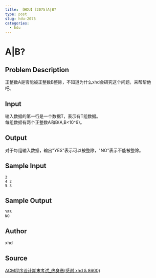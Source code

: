 ```yaml
---
title: 【HDU】[2075]A|B?
type: post
slug: hdu-2075
categories:
  - hdu
---
```


# A|B?

## Problem Description

正整数A是否能被正整数B整除，不知道为什么xhd会研究这个问题，来帮帮他吧。

## Input

输入数据的第一行是一个数据T，表示有T组数据。  
每组数据有两个正整数A和B(A,B<10^9)。

## Output

对于每组输入数据，输出"YES"表示可以被整除，"NO"表示不能被整除。

## Sample Input

```
2
4 2
5 3

```

## Sample Output

```
YES
NO

```

## Author

xhd

## Source

[ACM程序设计期末考试\_热身赛(感谢 xhd & 8600)](https://acm.hdu.edu.cn//search.php?field=problem&key=ACM%B3%CC%D0%F2%C9%E8%BC%C6%C6%DA%C4%A9%BF%BC%CA%D4_%C8%C8%C9%ED%C8%FC%28%B8%D0%D0%BB+xhd+%26amp%3B+8600%29&source=1&searchmode=source)
